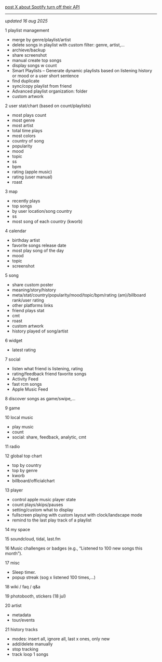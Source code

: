 [post X about Spotify turn off their API](https://x.com/onequy/status/1943206821570974031)

----------------------

*updated 16 aug 2025*

1 playlist management
- merge by genre/playlist/artist
- delete songs in playlist with custom filter: genre, artist,...
- archieve/backup
- share screenshot
- manual create top songs
- display songs w count
- Smart Playlists – Generate dynamic playlists based on listening history or mood or a user short sentence
- find duplicate
- sync/copy playlist from friend
- Advanced playlist organization: folder
- custom artwork

2 user stat/chart (based on count/playlists)
- most plays count
- most genre
- most artist
- total time plays
- most colors
- country of song
- popularity
- mood
- topic
- ss
- bpm
- rating (apple music)
- rating (user manual)
- roast

3 map
- recently plays
- top songs
- by user location/song country
- ss
- most song of each country (kworb)

4 calendar
- birthday artist
- favorite songs release date
- most play song of the day
- mood
- topic
- screenshot

5 song
- share custom poster
- meaning/story/history
- meta/stat/country/popularity/mood/topic/bpm/rating (am)/billboard rank/user rating
- other platforms links
- friend plays stat
- cmt
- roast
- custom artwork
- history played of song/artist

6 widget
- latest rating

7 social
- listen what friend is listening, rating
- rating/feedback friend favorite songs
- Activity Feed
- fast rcm songs
- Apple Music Feed

8 discover songs as game/swipe,...

9 game

10 local music
- play music
- count
- social: share, feedback, analytic, cmt

11 radio

12 global top chart
- top by country
- top by genre
- kworb
- billboard/officialchart

13 player
- control apple music player state
- count plays/skips/pauses
- setting/custom what to display
- fullscreen playing with custom layout with clock/landscape mode
- remind to the last play track of a playlist

14 my space

15 soundcloud, tidal, last.fm

16 Music challenges or badges (e.g., “Listened to 100 new songs this month”).

17 misc
- Sleep timer.
- popup streak (sog x listened 100 times,...)

18 wiki / faq / q&a

19 photobooth, stickers (18 jul)

20 artist
- metadata
- tour/events

21 history tracks
- modes: insert all, ignore all, last x ones, only new
- add/delete manually
- stop tracking
- track loop 1 songs

